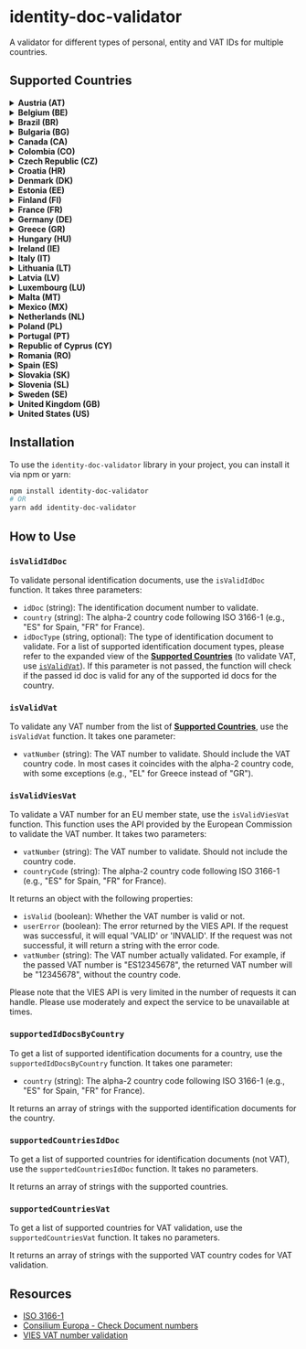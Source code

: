 # identity-doc-validator

A validator for different types of personal, entity and VAT IDs for multiple countries.

## Supported Countries

<details>
<summary><strong>Austria (AT)</strong></summary>

- Passport
- VAT (Value Added Tax ID)

</details>

<details>
<summary><strong>Belgium (BE)</strong></summary>

- Passport
- VAT (Value Added Tax ID)

</details>

<details>
<summary><strong>Brazil (BR)</strong></summary>

- Passport
- VAT (Value Added Tax ID)

</details>

<details>
<summary><strong>Bulgaria (BG)</strong></summary>

- Passport
- VAT (Value Added Tax ID)

</details>

<details>
<summary><strong>Canada (CA)</strong></summary>

- Passport

</details>

<details>
<summary><strong>Colombia (CO)</strong></summary>

- VAT (Value Added Tax ID)

</details>

<details>
<summary><strong>Czech Republic (CZ)</strong></summary>

- Passport
- VAT (Value Added Tax ID)

</details>

<details>
<summary><strong>Croatia (HR)</strong></summary>

- Passport
- VAT (Value Added Tax ID)

</details>

<details>
<summary><strong>Denmark (DK)</strong></summary>

- Passport
- VAT (Value Added Tax ID)

</details>

<details>
<summary><strong>Estonia (EE)</strong></summary>

- Passport
- VAT (Value Added Tax ID)

</details>

<details>
<summary><strong>Finland (FI)</strong></summary>

- Passport
- VAT (Value Added Tax ID)

</details>

<details>
<summary><strong>France (FR)</strong></summary>

- CNI (Carte Nationale d'Identité)
- Passport
- VAT (Value Added Tax ID)

</details>

<details>
<summary><strong>Germany (DE)</strong></summary>

- GIC (German Identity Card)
- Passport
- VAT (Value Added Tax ID)

</details>

<details>
<summary><strong>Greece (GR)</strong></summary>

- Passport
- VAT (Value Added Tax ID) (country code: EL)

</details>

<details>
<summary><strong>Hungary (HU)</strong></summary>

- Passport
- VAT (Value Added Tax ID)

</details>

<details>
<summary><strong>Ireland (IE)</strong></summary>

- Passport
- VAT (Value Added Tax ID)

</details>

<details>
<summary><strong>Italy (IT)</strong></summary>

- CF (Codice Fiscale)
- Passport
- VAT (Value Added Tax ID)

</details>

<details>
<summary><strong>Lithuania (LT)</strong></summary>

- Passport
- VAT (Value Added Tax ID)

</details>

<details>
<summary><strong>Latvia (LV)</strong></summary>

- Passport
- VAT (Value Added Tax ID)

</details>

<details>
<summary><strong>Luxembourg (LU)</strong></summary>

- Passport
- VAT (Value Added Tax ID)

</details>

<details>
<summary><strong>Malta (MT)</strong></summary>

- Passport
- VAT (Value Added Tax ID)

</details>

<details>
<summary><strong>Mexico (MX)</strong></summary>

- Passport
- VAT (Value Added Tax ID)

</details>

<details>
<summary><strong>Netherlands (NL)</strong></summary>

- Passport
- VAT (Value Added Tax ID)

</details>

<details>
<summary><strong>Poland (PL)</strong></summary>

- Passport
- VAT (Value Added Tax ID)

</details>

<details>
<summary><strong>Portugal (PT)</strong></summary>

- CC (Cartão de Cidadão)
- NIF (Número de Identificação Fiscal)
- Passport
- VAT (Value Added Tax ID)

</details>

<details>
<summary><strong>Republic of Cyprus (CY)</strong></summary>

- Passport
- VAT (Value Added Tax ID)

</details>

<details>
<summary><strong>Romania (RO)</strong></summary>

- Passport
- VAT (Value Added Tax ID)

</details>

<details>
<summary><strong>Spain (ES)</strong></summary>

- DNI/NIF (Documento Nacional de Identidad / Número de Identificación Fiscal)
- NIE (Número de Identificación de Extranjero)
- Passport
- VAT (Value Added Tax ID)

</details>

<details>
<summary><strong>Slovakia (SK)</strong></summary>

- Passport
- VAT (Value Added Tax ID)

</details>

<details>
<summary><strong>Slovenia (SL)</strong></summary>

- Passport
- VAT (Value Added Tax ID) (country code: SI)

</details>

<details>
<summary><strong>Sweden (SE)</strong></summary>

- Passport
- VAT (Value Added Tax ID)

</details>

<details>
<summary><strong>United Kingdom (GB)</strong></summary>

- Passport
- VAT (Value Added Tax ID)

</details>

<details>
<summary><strong>United States (US)</strong></summary>

- Passport

</details>

## Installation

To use the `identity-doc-validator` library in your project, you can install it via npm or yarn:

```bash
npm install identity-doc-validator
# OR
yarn add identity-doc-validator
```

## How to Use

### `isValidIdDoc`

To validate personal identification documents, use the `isValidIdDoc` function. It takes three parameters:

- `idDoc` (string): The identification document number to validate.
- `country` (string): The alpha-2 country code following ISO 3166-1 (e.g., "ES" for Spain, "FR" for France).
- `idDocType` (string, optional): The type of identification document to validate. For a list of supported identification document types, please refer to the expanded view of the [**Supported Countries**](#supported-countries) (to validate VAT, use [`isValidVat`](#isvalidvat)). If this parameter is not passed, the function will check if the passed id doc is valid for any of the supported id docs for the country.

### `isValidVat`

To validate any VAT number from the list of [**Supported Countries**](#supported-countries), use the `isValidVat` function. It takes one parameter:

- `vatNumber` (string): The VAT number to validate. Should include the VAT country code. In most cases it coincides with the alpha-2 country code, with some exceptions (e.g., "EL" for Greece instead of "GR").

### `isValidViesVat`

To validate a VAT number for an EU member state, use the `isValidViesVat` function. This function uses the API provided by the European Commission to validate the VAT number. It takes two parameters:

- `vatNumber` (string): The VAT number to validate. Should not include the country code.
- `countryCode` (string): The alpha-2 country code following ISO 3166-1 (e.g., "ES" for Spain, "FR" for France).

It returns an object with the following properties:

- `isValid` (boolean): Whether the VAT number is valid or not.
- `userError` (boolean): The error returned by the VIES API. If the request was successful, it will equal 'VALID' or 'INVALID'. If the request was not successful, it will return a string with the error code.
- `vatNumber` (string): The VAT number actually validated. For example, if the passed VAT number is "ES12345678", the returned VAT number will be "12345678", without the country code.

Please note that the VIES API is very limited in the number of requests it can handle. Please use moderately and expect the service to be unavailable at times.

### `supportedIdDocsByCountry`

To get a list of supported identification documents for a country, use the `supportedIdDocsByCountry` function. It takes one parameter:

- `country` (string): The alpha-2 country code following ISO 3166-1 (e.g., "ES" for Spain, "FR" for France).

It returns an array of strings with the supported identification documents for the country.

### `supportedCountriesIdDoc`

To get a list of supported countries for identification documents (not VAT), use the `supportedCountriesIdDoc` function. It takes no parameters.

It returns an array of strings with the supported countries.

### `supportedCountriesVat`

To get a list of supported countries for VAT validation, use the `supportedCountriesVat` function. It takes no parameters.

It returns an array of strings with the supported VAT country codes for VAT validation.

## Resources

- [ISO 3166-1](https://en.wikipedia.org/wiki/ISO_3166-1)
- [Consilium Europa - Check Document numbers](https://www.consilium.europa.eu/prado/en/check-document-numbers/check-document-numbers.pdf)
- [VIES VAT number validation](https://ec.europa.eu/taxation_customs/vies/#/vat-validation)
